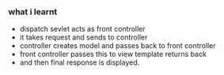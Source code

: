### what i learnt

- dispatch sevlet acts as front controller
- it takes request and sends to controller
- controller creates model and passes back to front controller
- front controller passes this to view template returns back
- and then final response is displayed.
